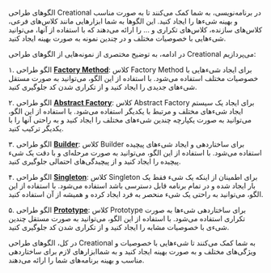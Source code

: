 الگوهای طراحی Creational در برنامه‌نویسی، به شما کمک می‌کنند تا به صورت مناسب و بهینه شیء‌ها را ایجاد کنید. این الگوها به شما ابزارهایی مانند کلاس‌های فرعی، کلاس‌های سازنده، کلاس‌های تکراری و ... را ارائه می‌دهند که با استفاده از آنها، می‌توانید شیء‌هایی با خصوصیات مختلف و در چندین نمونه به صورت بهینه ایجاد کنید.

در ادامه، به توضیح مختصری از نمونه‌هایی از الگوهای طراحی Creational می‌پردازیم:

۱. الگو طراحی [**Factory Method**](Creational/factory_method.md):
کلاس Factory Method برای ایجاد شیء‌هایی با خصوصیات مختلف استفاده می‌شود. با استفاده از این الگو، می‌توانید به صورت مستقل شیء‌های جدیدی را ایجاد کنید و از تکراری شدن کد جلوگیری کنید.

۲. الگو طراحی [**Abstract Factory**](Creational/abstract_factory.md):
کلاس Abstract Factory برای ایجاد یک سیستم ایجاد شیء‌های مختلف و مرتبط با یکدیگر استفاده می‌شود. با استفاده از این الگو، می‌توانید به صورت یکپارچه چندین شیء‌های مختلف را ایجاد کنید و به راحتی آنها را با یکدیگر ترکیب کنید.

۳. الگو طراحی [**Builder**](Creational/builder.md):
کلاس Builder برای ساختاردهی و ایجاد شیء‌های پیچیده استفاده می‌شود. با استفاده از این الگو، می‌توانید به صورت مرحله‌ای و با دقت یک شیء پیچیده را ایجاد کنید و از پیچیدگی‌های احتمالی جلوگیری کنید.

۴. الگو طراحی [**Singleton**](Creational/singleton.md):
کلاس Singleton برای اطمینان از اینکه یک شیء فقط یک بار ایجاد شده و در تمام برنامه قابل دسترسی باشد استفاده می‌شود. با استفاده از این الگو، می‌توانید به راحتی یک شیء منحصر به فرد ایجاد کرده و همیشه از آن استفاده کنید.

۵.  الگو طراحی [**Prototype**](Creational/prototype.md):
کلاس Prototype برای ساختاردهی شیء‌ها به صورت تکراری استفاده می‌شود. با استفاده از این الگو، می‌توانید به صورت مستقل چندین شیء‌ی با خصوصیات مشابه را ایجاد کنید و از تکراری شدن کد جلوگیری کنید.

در کل، الگوهای طراحی Creational به شما کمک می‌کنند تا شیء‌هایی با خصوصیات و ویژگی‌های مختلف و به صورت بهینه ایجاد کنید و به شماابزارهای لازم برای ساختاردهی مناسب و بهینه برنامه‌های شما را ارائه می‌دهند.
